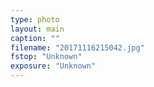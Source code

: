```yaml
---
type: photo
layout: main
caption: ""
filename: "20171116215042.jpg"
fstop: "Unknown"
exposure: "Unknown"
---
```

